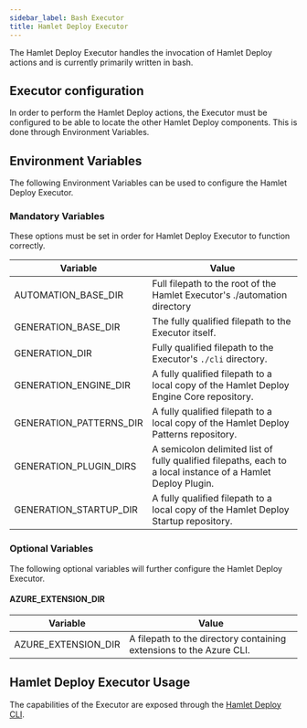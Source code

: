```yaml
---
sidebar_label: Bash Executor
title: Hamlet Deploy Executor
---
```

The Hamlet Deploy Executor handles the invocation of Hamlet Deploy actions and is currently primarily written in bash.

## Executor configuration

In order to perform the Hamlet Deploy actions, the Executor must be configured to be able to locate the other Hamlet Deploy components. This is done through Environment Variables.

## Environment Variables

The following Environment Variables can be used to configure the Hamlet Deploy Executor.

### Mandatory Variables

These options must be set in order for Hamlet Deploy Executor to function correctly.

| Variable                | Value                                                                                                        |
|-------------------------|--------------------------------------------------------------------------------------------------------------|
| AUTOMATION_BASE_DIR     | Full filepath to the root of the Hamlet Executor's ./automation directory                                    |
| GENERATION_BASE_DIR     | The fully qualified filepath to the Executor itself.                                                         |
| GENERATION_DIR          | Fully qualified filepath to the Executor's `./cli` directory.                                                |
| GENERATION_ENGINE_DIR   | A fully qualified filepath to a local copy of the Hamlet Deploy Engine Core repository.                      |
| GENERATION_PATTERNS_DIR | A fully qualified filepath to a local copy of the Hamlet Deploy Patterns repository.                         |
| GENERATION_PLUGIN_DIRS  | A semicolon delimited list of fully qualified filepaths, each to a local instance of a Hamlet Deploy Plugin. |
| GENERATION_STARTUP_DIR  | A fully qualified filepath to a local copy of the Hamlet Deploy Startup repository.                          |

### Optional Variables

The following optional variables will further configure the Hamlet Deploy Executor.

#### AZURE_EXTENSION_DIR

| Variable            | Value                                                               |
|---------------------|---------------------------------------------------------------------|
| AZURE_EXTENSION_DIR | A filepath to the directory containing extensions to the Azure CLI. |

## Hamlet Deploy Executor Usage

The capabilities of the Executor are exposed through the [Hamlet Deploy CLI](../python_executor/cli).
